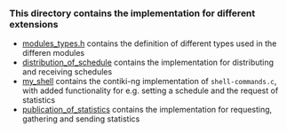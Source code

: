 ### This directory contains the implementation for different extensions
- [modules_types.h](modules_types.h) contains the definition of different types used in the differen modules
- [distribution_of_schedule](/new-code/modules/distribution_of_schedule/schedule_distribution.h) contains the implementation for distributing 
and receiving schedules
- [my_shell](/new-code/modules/my_shell/shell-commands.c) contains the contiki-ng implementation of `shell-commands.c`, with added
functionality for e.g. setting a schedule and the request of statistics
- [publication_of_statistics](/new-code/modules/publication_of_statistics/gather_statistics.h) contains the implementation for requesting, 
gathering and sending statistics
